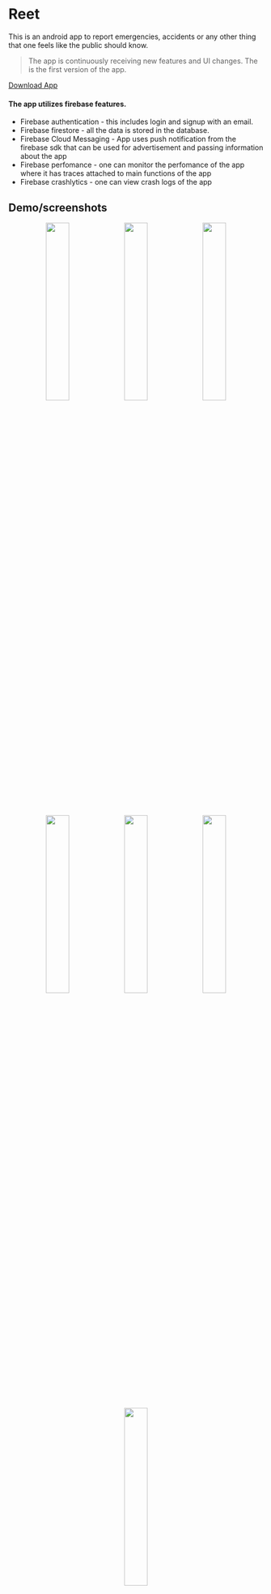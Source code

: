 # Reet
This is an android app to report emergencies, accidents or any other thing that one feels like the public should know.

> The app is continuously receiving new features and UI changes. The is the first version of the app.

[Download App](https://drive.google.com/file/d/1BS9H3fnDHzI3K6ONkbuO0BoUGM08nPSr/view?usp=sharing)

#### The app utilizes firebase features.
* Firebase authentication - this includes login and signup with an email.
* Firebase firestore - all the data is stored in the database.
* Firebase Cloud Messaging - App uses push notification from the firebase sdk that can be used for advertisement and passing information about the app
* Firebase perfomance - one can monitor the perfomance of the app where it has traces attached to main functions of the app
* Firebase crashlytics - one can view crash logs of the app
  
## Demo/screenshots
<p align="center">
<img src="https://github.com/lokified/Reet/assets/87479198/62fb6c54-6a0b-4ad1-8100-0b518426f275" width=30% height=30% >
<img src="https://github.com/lokified/Reet/assets/87479198/3db3a3f4-e05d-4211-a3af-eafb609dc944" width=30% height=30% >
<img src="https://github.com/lokified/Reet/assets/87479198/8cd0f7ba-8502-47a2-9ad8-b01d65ebb795" width=30% height=30% >
<img src="https://github.com/lokified/Reet/assets/87479198/92062344-c8f1-48d3-971f-41f8ce9af438" width=30% height=30% >
<img src="https://github.com/lokified/Reet/assets/87479198/d21e1394-f1c8-4a48-acaa-f0d26da23156" width=30% height=30% >
<img src="https://github.com/lokified/Reet/assets/87479198/0baacc80-0b01-4e67-9b3d-f92edcfb29d2" width=30% height=30% >
<img src="https://github.com/lokified/Reet/assets/87479198/4c6b522d-c92f-4261-978e-ccadf5bb8c5a" width=30% height=30% >
</p>


## App Architecture

The app uses multimodule mvvm clean architecture.

The app has a news API.

> The News API is built with **NodeJs**. The news data is scraped from a Kenyan media station (nation.africa).

## Technologies

The app uses these technologies;

- Kotlin - App is built with the language.
- Firebase - for storing data and authentication.
- Jetpack compose - Ui uses compose with material3
- Hilt - For dependency injection.
- Jetpack components;
  - navigation component - Navigating through different screens in the app.
- Coroutines - Used to make asynchronous calls.
- Coil - for loading images.
- Splash screen Api - For creating a splash screen on app starting.
- Datastore - for data persistence in the app
- Retrofit - make network calls to apis.

## Known Bugs

If the app has any bug. Please make contact below or open an issue
> lsheldon645@gmail.com

## Contacts

Have anything to contribute to the app, send an email to:

> lsheldon645@gmail.com
